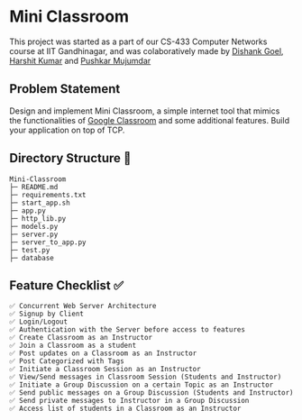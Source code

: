 # Mini Classroom

This project was started as a part of our CS-433 Computer Networks course at IIT Gandhinagar, and was colaboratively made by [Dishank Goel](https://github.com/dishankgoel), [Harshit Kumar](https://github.com/harshitkumar825) and [Pushkar Mujumdar](https://github.com/pmujumdar27)

<!-- This is a Mini Classroom tool was made to mimic the functionalities of [Google Classroom](https://classroom.google.com) along with some additional features. -->

## Problem Statement

Design and implement Mini Classroom, a simple internet tool that mimics the functionalities of [Google Classroom](https://classroom.google.com/) and some additional features. Build your application on top of TCP.

## Directory Structure 📁
<!-- run tree command and update this later -->

```
Mini-Classroom
├─ README.md
├─ requirements.txt
├─ start_app.sh
├─ app.py
├─ http_lib.py
├─ models.py
├─ server.py
├─ server_to_app.py
├─ test.py
├─ database
```

## Feature Checklist ✅
```
✅ Concurrent Web Server Architecture
✅ Signup by Client
✅ Login/Logout
✅ Authentication with the Server before access to features
✅ Create Classroom as an Instructor
✅ Join a Classroom as a student
✅ Post updates on a Classroom as an Instructor
✅ Post Categorized with Tags
✅ Initiate a Classroom Session as an Instructor
✅ View/Send messages in Classroom Session (Students and Instructor)
✅ Initiate a Group Discussion on a certain Topic as an Instructor
✅ Send public messages on a Group Discussion (Students and Instructor)
✅ Send private messages to Instructor in a Group Discussion
✅ Access list of students in a Classroom as an Instructor
```


